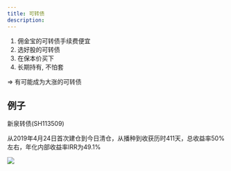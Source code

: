 ```yaml
---
title: 可转债
description:
---
```


1. 佣金宝的可转债手续费便宜
2. 选好股的可转债
3. 在保本价买下
4. 长期持有, 不怕套

=> 有可能成为大涨的可转债


## 例子

新泉转债(SH113509)

从2019年4月24日首次建仓到今日清仓，从播种到收获历时411天，总收益率50%左右，年化内部收益率IRR为49.1%

![](新泉转债例子.jpg)